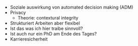 - Soziale auswirkung von automated decision making (ADM)
- Privacy
	- Theorie: contextural integrity
- Strukturiert Arbeiten aber flexibel
- Ist das was ich hier traibe sinnvoll?
- Ist auch nur ein PhD am Ende des Tages?
- Karrieresicherheit

